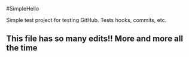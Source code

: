 #SimpleHello

Simple test project for testing GitHub.
Tests hooks, commits, etc.

This file has so many edits!!
More and more all the time
------------------------------

